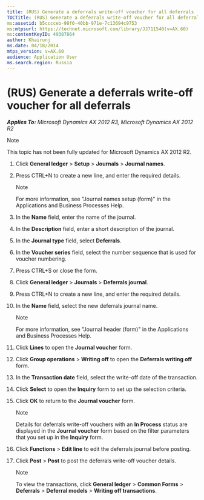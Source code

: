 ```yaml
---
title: (RUS) Generate a deferrals write-off voucher for all deferrals
TOCTitle: (RUS) Generate a deferrals write-off voucher for all deferrals
ms:assetid: b5cccceb-98f0-40bb-971e-7c13694c9753
ms:mtpsurl: https://technet.microsoft.com/library/JJ711540(v=AX.60)
ms:contentKeyID: 49387864
author: Khairunj
ms.date: 04/18/2014
mtps_version: v=AX.60
audience: Application User
ms.search.region: Russia
---
```


# (RUS) Generate a deferrals write-off voucher for all deferrals 


_**Applies To:** Microsoft Dynamics AX 2012 R3, Microsoft Dynamics AX 2012 R2_


> [!NOTE]
> <P>This topic has not been fully updated for Microsoft Dynamics AX 2012 R2.</P>



1.  Click **General ledger** \> **Setup** \> **Journals** \> **Journal names**.

2.  Press CTRL+N to create a new line, and enter the required details.
    

    > [!NOTE]
    > <P>For more information, see "Journal names setup (form)" in the Applications and Business Processes Help.</P>



3.  In the **Name** field, enter the name of the journal.

4.  In the **Description** field, enter a short description of the journal.

5.  In the **Journal type** field, select **Deferrals**.

6.  In the **Voucher series** field, select the number sequence that is used for voucher numbering.

7.  Press CTRL+S or close the form.

8.  Click **General ledger** \> **Journals** \> **Deferrals journal**.

9.  Press CTRL+N to create a new line, and enter the required details.

10. In the **Name** field, select the new deferrals journal name.
    

    > [!NOTE]
    > <P>For more information, see "Journal header (form)" in the Applications and Business Processes Help.</P>



11. Click **Lines** to open the **Journal voucher** form.

12. Click **Group operations** \> **Writing off** to open the **Deferrals writing off** form.

13. In the **Transaction date** field, select the write-off date of the transaction.

14. Click **Select** to open the **Inquiry** form to set up the selection criteria.

15. Click **OK** to return to the **Journal voucher** form.
    

    > [!NOTE]
    > <P>Details for deferrals write-off vouchers with an <STRONG>In Process</STRONG> status are displayed in the <STRONG>Journal voucher</STRONG> form based on the filter parameters that you set up in the <STRONG>Inquiry</STRONG> form.</P>



16. Click **Functions** \> **Edit line** to edit the deferrals journal before posting.

17. Click **Post** \> **Post** to post the deferrals write-off voucher details.
    

    > [!NOTE]
    > <P>To view the transactions, click <STRONG>General ledger</STRONG> &gt; <STRONG>Common Forms</STRONG> &gt; <STRONG>Deferrals</STRONG> &gt; <STRONG>Deferral models</STRONG> &gt; <STRONG>Writing off transactions</STRONG>.</P>


  


